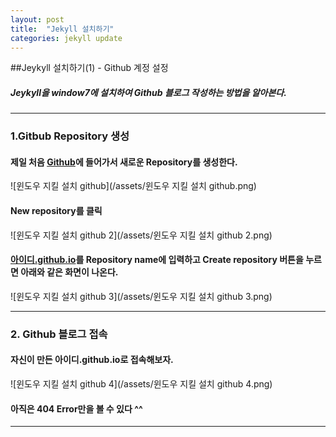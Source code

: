```yaml
---
layout: post
title:  "Jekyll 설치하기"
categories: jekyll update
---
```


##Jeykyll 설치하기(1) - Github 계정 설정

##### Jeykyll을 window7에 설치하여 Github 블로그 작성하는 방법을 알아본다.
---
### 1.Gitbub Repository 생성

#### 제일 처음 [Github](www.github.com)에 들어가서 새로운 Repository를 생성한다.



![윈도우 지킬 설치 github](/assets/윈도우 지킬 설치 github.png)

#### New repository를 클릭


![윈도우 지킬 설치 github 2](/assets/윈도우 지킬 설치 github 2.png)

#### <U>아이디.github.io</U>를 Repository name에 입력하고 Create repository 버튼을 누르면 아래와 같은 화면이 나온다.

![윈도우 지킬 설치 github 3](/assets/윈도우 지킬 설치 github 3.png)

---
### 2. Github 블로그 접속

#### 자신이 만든 아이디.github.io로 접속해보자.

![윈도우 지킬 설치 github 4](/assets/윈도우 지킬 설치 github 4.png)

#### 아직은 404 Error만을 볼 수 있다 ^^
---
